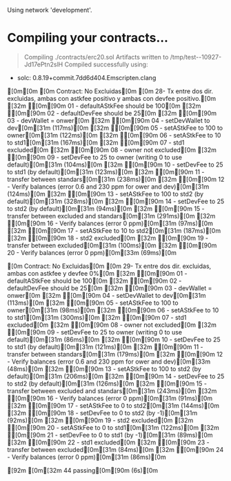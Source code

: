 Using network 'development'.


Compiling your contracts...
===========================
> Compiling ./contracts/erc20.sol
> Artifacts written to /tmp/test--10927-Jd17ePtn2slH
> Compiled successfully using:
   - solc: 0.8.19+commit.7dd6d404.Emscripten.clang

[0m[0m
[0m  Contract: No Excluidas[0m
[0m    28- Tx entre dos dir. excluidas, ambas con astkfee positivo y ambas con devfee positivo.[0m
    [32m  ✔[0m[90m 01 - defaultAStkFee should be 100[0m
    [32m  ✔[0m[90m 02 - defaultDevFee should be 25[0m
    [32m  ✔[0m[90m 03 - devWallet = onwer[0m
    [32m  ✔[0m[90m 04 - setDevWallet to dev[0m[31m (117ms)[0m
    [32m  ✔[0m[90m 05 - setAStkFee to 100 to owner[0m[31m (122ms)[0m
    [32m  ✔[0m[90m 06 - setAStkFee to 10 to std1[0m[31m (167ms)[0m
    [32m  ✔[0m[90m 07 - std1 excluded[0m
    [32m  ✔[0m[90m 08 - owner not excluded[0m
    [32m  ✔[0m[90m 09 - setDevFee to 25 to owner (writing 0 to use default)[0m[31m (104ms)[0m
    [32m  ✔[0m[90m 10 - setDevFee to 25 to std1 (by default)[0m[31m (123ms)[0m
    [32m  ✔[0m[90m 11 - transfer between standars[0m[31m (238ms)[0m
    [32m  ✔[0m[90m 12 - Verify balances (error 0.6 and 230 ppm for ower and dev)[0m[31m (124ms)[0m
    [32m  ✔[0m[90m 13 - setAStkFee to 100 to std2 (by default)[0m[31m (328ms)[0m
    [32m  ✔[0m[90m 14 - setDevFee to 25 to std2 (by default)[0m[31m (94ms)[0m
    [32m  ✔[0m[90m 15 - transfer between excluded and standars[0m[31m (291ms)[0m
    [32m  ✔[0m[90m 16 - Verify balances (error 0 ppm)[0m[31m (97ms)[0m
    [32m  ✔[0m[90m 17 - setAStkFee to 10 to std2[0m[31m (187ms)[0m
    [32m  ✔[0m[90m 18 - std2 excluded[0m
    [32m  ✔[0m[90m 19 - transfer between excluded[0m[31m (100ms)[0m
    [32m  ✔[0m[90m 20 - Verify balances (error 0 ppm)[0m[33m (69ms)[0m

[0m  Contract: No Excluidas[0m
[0m    29- Tx entre dos dir. excluidas, ambas con astkfee y devfee 0%[0m
    [32m  ✔[0m[90m 01 - defaultAStkFee should be 100[0m
    [32m  ✔[0m[90m 02 - defaultDevFee should be 25[0m
    [32m  ✔[0m[90m 03 - devWallet = onwer[0m
    [32m  ✔[0m[90m 04 - setDevWallet to dev[0m[31m (113ms)[0m
    [32m  ✔[0m[90m 05 - setAStkFee to 100 to owner[0m[31m (98ms)[0m
    [32m  ✔[0m[90m 06 - setAStkFee to 10 to std1[0m[31m (300ms)[0m
    [32m  ✔[0m[90m 07 - std1 excluded[0m
    [32m  ✔[0m[90m 08 - owner not excluded[0m
    [32m  ✔[0m[90m 09 - setDevFee to 25 to owner (writing 0 to use default)[0m[31m (86ms)[0m
    [32m  ✔[0m[90m 10 - setDevFee to 25 to std1 (by default)[0m[31m (121ms)[0m
    [32m  ✔[0m[90m 11 - transfer between standars[0m[31m (179ms)[0m
    [32m  ✔[0m[90m 12 - Verify balances (error 0.6 and 230 ppm for ower and dev)[0m[33m (48ms)[0m
    [32m  ✔[0m[90m 13 - setAStkFee to 100 to std2 (by default)[0m[31m (206ms)[0m
    [32m  ✔[0m[90m 14 - setDevFee to 25 to std2 (by default)[0m[31m (126ms)[0m
    [32m  ✔[0m[90m 15 - transfer between excluded and standars[0m[31m (243ms)[0m
    [32m  ✔[0m[90m 16 - Verify balances (error 0 ppm)[0m[31m (91ms)[0m
    [32m  ✔[0m[90m 17 - setAStkFee to 0 to std2[0m[31m (144ms)[0m
    [32m  ✔[0m[90m 18 - setDevFee to 0 to std2 (by -1)[0m[31m (92ms)[0m
    [32m  ✔[0m[90m 19 - std2 excluded[0m
    [32m  ✔[0m[90m 20 - setAStkFee to 0 to std1[0m[31m (122ms)[0m
    [32m  ✔[0m[90m 21 - setDevFee to 0 to std1 (by -1)[0m[31m (89ms)[0m
    [32m  ✔[0m[90m 22 - std1 excluded[0m
    [32m  ✔[0m[90m 23 - transfer between excluded[0m[31m (84ms)[0m
    [32m  ✔[0m[90m 24 - Verify balances (error 0 ppm)[0m[31m (86ms)[0m


[92m [0m[32m 44 passing[0m[90m (6s)[0m

